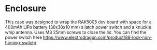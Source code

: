# Enclosure
This case was designed to wrap the RAK5005 dev board with space for a 400mAh LiPo battery (30x30x10 mm) a latch power switch and a knuckle whip antenna. 
Uses M3 25mm screws to close the lid. You can find the power switch here https://www.electrodragon.com/product/88-lock-non-homing-switch/


